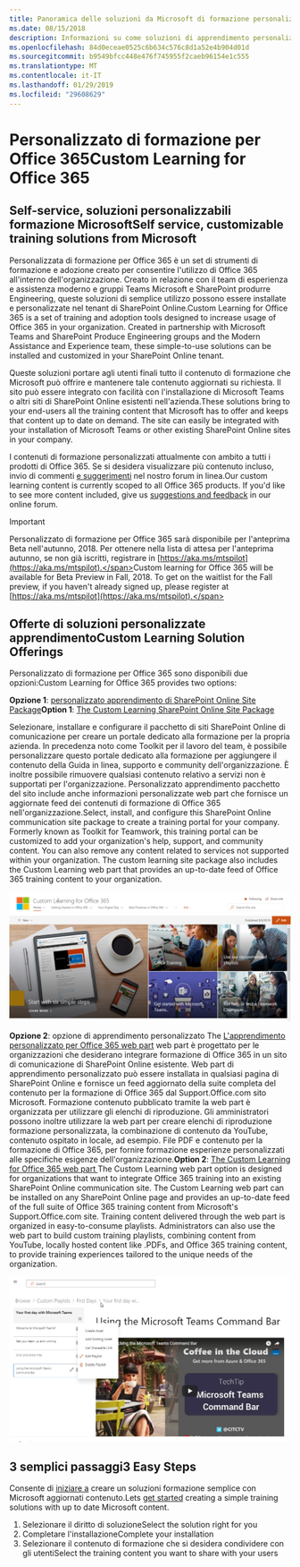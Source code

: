 ```yaml
---
title: Panoramica delle soluzioni da Microsoft di formazione personalizzato
ms.date: 08/15/2018
description: Informazioni su come soluzioni di apprendimento personalizzato per Office 365 grado di accelerare l'adozione di Office 365 all'interno dell'organizzazione e utilizzo. Le soluzioni includono una Web part di SharePoint Online personalizzata e un sito di formazione communications moderno SharePoint Online.
ms.openlocfilehash: 84d0eceae0525c6b634c576c8d1a52e4b904d01d
ms.sourcegitcommit: b9549bfcc448e476f745955f2caeb96154e1c555
ms.translationtype: MT
ms.contentlocale: it-IT
ms.lasthandoff: 01/29/2019
ms.locfileid: "29608629"
---
```

# <a name="custom-learning-for-office-365"></a><span data-ttu-id="c86b6-104">Personalizzato di formazione per Office 365</span><span class="sxs-lookup"><span data-stu-id="c86b6-104">Custom Learning for Office 365</span></span>

## <a name="self-service-customizable-training-solutions-from-microsoft"></a><span data-ttu-id="c86b6-105">Self-service, soluzioni personalizzabili formazione Microsoft</span><span class="sxs-lookup"><span data-stu-id="c86b6-105">Self service, customizable training solutions from Microsoft</span></span>

<span data-ttu-id="c86b6-p102">Personalizzata di formazione per Office 365 è un set di strumenti di formazione e adozione creato per consentire l'utilizzo di Office 365 all'interno dell'organizzazione. Creato in relazione con il team di esperienza e assistenza moderno e gruppi Teams Microsoft e SharePoint produrre Engineering, queste soluzioni di semplice utilizzo possono essere installate e personalizzate nel tenant di SharePoint Online.</span><span class="sxs-lookup"><span data-stu-id="c86b6-p102">Custom Learning for Office 365 is a set of training and adoption tools designed to increase usage of Office 365 in your organization. Created in partnership with Microsoft Teams and SharePoint Produce Engineering groups and the Modern Assistance and Experience team, these simple-to-use solutions can be installed and customized in your SharePoint Online tenant.</span></span>  

<span data-ttu-id="c86b6-p103">Queste soluzioni portare agli utenti finali tutto il contenuto di formazione che Microsoft può offrire e mantenere tale contenuto aggiornati su richiesta.  Il sito può essere integrato con facilità con l'installazione di Microsoft Teams o altri siti di SharePoint Online esistenti nell'azienda.</span><span class="sxs-lookup"><span data-stu-id="c86b6-p103">These solutions bring to your end-users all the training content that Microsoft has to offer and keeps that content up to date on demand.  The site can easily be integrated with your installation of Microsoft Teams or other existing SharePoint Online sites in your company.</span></span>

<span data-ttu-id="c86b6-p104">I contenuti di formazione personalizzati attualmente con ambito a tutti i prodotti di Office 365.  Se si desidera visualizzare più contenuto incluso, invio di commenti [e suggerimenti](feedback.md) nel nostro forum in linea.</span><span class="sxs-lookup"><span data-stu-id="c86b6-p104">Our custom learning content is currently scoped to all Office 365 products.  If you'd like to see more content included, give us [suggestions and feedback](feedback.md) in our online forum.</span></span>  

> [!IMPORTANT]
> <span data-ttu-id="c86b6-p105">Personalizzato di formazione per Office 365 sarà disponibile per l'anteprima Beta nell'autunno, 2018. Per ottenere nella lista di attesa per l'anteprima autunno, se non già iscritti, registrare in [https://aka.ms/mtspilot](https://aka.ms/mtspilot).</span><span class="sxs-lookup"><span data-stu-id="c86b6-p105">Custom learning for Office 365 will be available for Beta Preview in Fall, 2018. To get on the waitlist for the Fall preview, if you haven't already signed up,  please register at [https://aka.ms/mtspilot](https://aka.ms/mtspilot).</span></span>

## <a name="custom-learning-solution-offerings"></a><span data-ttu-id="c86b6-114">Offerte di soluzioni personalizzate apprendimento</span><span class="sxs-lookup"><span data-stu-id="c86b6-114">Custom Learning Solution Offerings</span></span>

<span data-ttu-id="c86b6-115">Personalizzato di formazione per Office 365 sono disponibili due opzioni:</span><span class="sxs-lookup"><span data-stu-id="c86b6-115">Custom Learning for Office 365 provides two options:</span></span> 

<span data-ttu-id="c86b6-116">**Opzione 1**: [personalizzato apprendimento di SharePoint Online Site Package](installsitepackage.md)</span><span class="sxs-lookup"><span data-stu-id="c86b6-116">**Option 1**: [The Custom Learning SharePoint Online Site Package](installsitepackage.md)</span></span>

<span data-ttu-id="c86b6-p106">Selezionare, installare e configurare il pacchetto di siti SharePoint Online di comunicazione per creare un portale dedicato alla formazione per la propria azienda. In precedenza noto come Toolkit per il lavoro del team, è possibile personalizzare questo portale dedicato alla formazione per aggiungere il contenuto della Guida in linea, supporto e community dell'organizzazione. È inoltre possibile rimuovere qualsiasi contenuto relativo a servizi non è supportati per l'organizzazione. Personalizzato apprendimento pacchetto del sito include anche informazioni personalizzate web part che fornisce un aggiornate feed dei contenuti di formazione di Office 365 nell'organizzazione.</span><span class="sxs-lookup"><span data-stu-id="c86b6-p106">Select, install, and configure this SharePoint Online communication site package to create a training portal for your company. Formerly known as Toolkit for Teamwork, this training portal can be customized to add your organization's help, support, and community content. You can also remove any content related to services not supported within your organization. The custom learning site package also includes the Custom Learning web part that provides an up-to-date feed of Office 365 training content to your organization.</span></span> 

![Formazione per Office 365 esperienza di sito personalizzate](/customlearning/media/clo365homepage.png)

<span data-ttu-id="c86b6-p107">**Opzione 2**: opzione di apprendimento personalizzato The [L'apprendimento personalizzato per Office 365 web part](installwebpart.md) web part è progettato per le organizzazioni che desiderano integrare formazione di Office 365 in un sito di comunicazione di SharePoint Online esistente. Web part di apprendimento personalizzato può essere installata in qualsiasi pagina di SharePoint Online e fornisce un feed aggiornato della suite completa del contenuto per la formazione di Office 365 dal Support.Office.com sito Microsoft. Formazione contenuto pubblicato tramite la web part è organizzata per utilizzare gli elenchi di riproduzione. Gli amministratori possono inoltre utilizzare la web part per creare elenchi di riproduzione formazione personalizzata, la combinazione di contenuto da YouTube, contenuto ospitato in locale, ad esempio. File PDF e contenuto per la formazione di Office 365, per fornire formazione esperienze personalizzati alle specifiche esigenze dell'organizzazione.</span><span class="sxs-lookup"><span data-stu-id="c86b6-p107">**Option 2**: [The Custom Learning for Office 365 web part ](installwebpart.md) The Custom Learning web part option is designed for organizations that want to integrate Office 365 training into an existing SharePoint Online communication site. The Custom Learning web part can be installed on any SharePoint Online page and provides an up-to-date feed of the full suite of Office 365 training content from Microsoft's Support.Office.com site. Training content delivered through the web part is organized in easy-to-consume playlists. Administrators can also use the web part to build custom training playlists, combining content from YouTube, locally hosted content like .PDFs, and Office 365 training content, to provide training experiences tailored to the unique needs of the organization.</span></span>

![Formazione per Office 365 webpart personalizzato](/customlearning/media/clo365customplaylist.png)

## <a name="3-easy-steps"></a><span data-ttu-id="c86b6-127">3 semplici passaggi</span><span class="sxs-lookup"><span data-stu-id="c86b6-127">3 Easy Steps</span></span>

<span data-ttu-id="c86b6-128">Consente di [iniziare a](getstarted.md) creare un soluzioni formazione semplice con Microsoft aggiornati contenuto.</span><span class="sxs-lookup"><span data-stu-id="c86b6-128">Lets [get started](getstarted.md) creating a simple training solutions with up to date Microsoft content.</span></span>

1. <span data-ttu-id="c86b6-129">Selezionare il diritto di soluzione</span><span class="sxs-lookup"><span data-stu-id="c86b6-129">Select the solution right for you</span></span>
2. <span data-ttu-id="c86b6-130">Completare l'installazione</span><span class="sxs-lookup"><span data-stu-id="c86b6-130">Complete your installation</span></span>
3. <span data-ttu-id="c86b6-131">Selezionare il contenuto di formazione che si desidera condividere con gli utenti</span><span class="sxs-lookup"><span data-stu-id="c86b6-131">Select the training content you want to share with your users</span></span>




